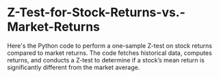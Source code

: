 # Z-Test-for-Stock-Returns-vs.-Market-Returns
Here's the Python code to perform a one-sample Z-test on stock returns compared to market returns. The code fetches historical data, computes returns, and conducts a Z-test to determine if a stock’s mean return is significantly different from the market average.
